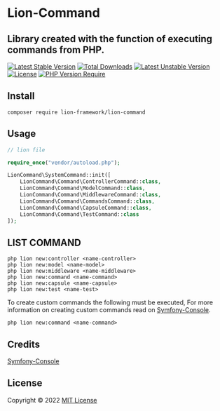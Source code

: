# Lion-Command
## Library created with the function of executing commands from PHP.

[![Latest Stable Version](http://poser.pugx.org/lion-framework/lion-command/v)](https://packagist.org/packages/lion-framework/lion-command) [![Total Downloads](http://poser.pugx.org/lion-framework/lion-command/downloads)](https://packagist.org/packages/lion-framework/lion-command) [![Latest Unstable Version](http://poser.pugx.org/lion-framework/lion-command/v/unstable)](https://packagist.org/packages/lion-framework/lion-command) [![License](http://poser.pugx.org/lion-framework/lion-command/license)](https://packagist.org/packages/lion-framework/lion-command) [![PHP Version Require](http://poser.pugx.org/lion-framework/lion-command/require/php)](https://packagist.org/packages/lion-framework/lion-command)

## Install
```
composer require lion-framework/lion-command
```

## Usage
```php
// lion file

require_once("vendor/autoload.php");

LionCommand\SystemCommand::init([
    LionCommand\Command\ControllerCommand::class,
    LionCommand\Command\ModelCommand::class,
    LionCommand\Command\MiddlewareCommand::class,
    LionCommand\Command\CommandsCommand::class,
    LionCommand\Command\CapsuleCommand::class,
    LionCommand\Command\TestCommand::class
]);
```

## LIST COMMAND
```shell
php lion new:controller <name-controller>
php lion new:model <name-model>
php lion new:middleware <name-middleware>
php lion new:command <name-command>
php lion new:capsule <name-capsule>
php lion new:test <name-test>
```

To create custom commands the following must be executed, For more information on creating custom commands read on [Symfony-Console](https://symfony.com/doc/current/components/console.html).
```shell
php lion new:command <name-command>
```

## Credits
[Symfony-Console](https://github.com/symfony/console)

## License
Copyright © 2022 [MIT License](https://github.com/Sleon4/Lion-PHP/blob/main/LICENSE)